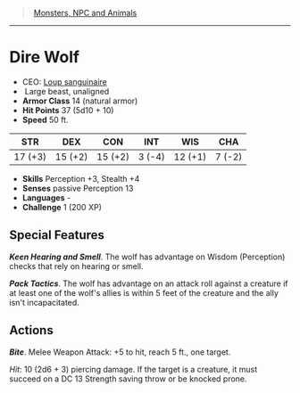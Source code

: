﻿---
!MonsterItem
Family: MonsterVO
Type: beast
Size: Large
Alignment: unaligned
ArmorClass: 14 (natural armor)
HitPoints: 37 (5d10 + 10)
Speed: 50 ft.
Strength: 17 (+3)
Dexterity: 15 (+2)
Constitution: 15 (+2)
Intelligence: ' 3 (-4)'
Wisdom: 12 (+1)
Charisma: ' 7 (-2)'
Skills: Perception +3, Stealth +4
Senses: passive Perception 13
Languages: '-'
Challenge: 1 (200 XP)
Id: monsters_vo.md#dire-wolf
ParentLink: monsters_vo.md#monsters-npc-and-animals
Name: Dire Wolf
ParentName: Monsters, NPC and Animals
NameLevel: 1
AltName: '[Loup sanguinaire](hd_monsters_loup_sanguinaire.md)'
Attributes:
  Name: Dire Wolf
  Markdown: >+
    # <!--Name-->Dire Wolf<!--/Name-->


    - CEO: <!--AltName-->[Loup sanguinaire](hd_monsters_loup_sanguinaire.md)<!--/AltName-->

    -  <!--Size-->Large<!--/Size--> <!--Type-->beast<!--/Type-->, <!--Alignment-->unaligned<!--/Alignment-->

    - **Armor Class** <!--ArmorClass-->14 (natural armor)<!--/ArmorClass-->

    - **Hit Points** <!--HitPoints-->37 (5d10 + 10)<!--/HitPoints-->

    - **Speed** <!--Speed-->50 ft.<!--/Speed-->


    |STR|DEX|CON|INT|WIS|CHA|

    |---|---|---|---|---|---|

    |<!--Strength-->17 (+3)<!--/Strength-->|<!--Dexterity-->15 (+2)<!--/Dexterity-->|<!--Constitution-->15 (+2)<!--/Constitution-->|<!--Intelligence--> 3 (-4)<!--/Intelligence-->|<!--Wisdom-->12 (+1)<!--/Wisdom-->|<!--Charisma--> 7 (-2)<!--/Charisma-->|


    - **Skills** <!--Skills-->Perception +3, Stealth +4<!--/Skills-->

    - **Senses** <!--Senses-->passive Perception 13<!--/Senses-->

    - **Languages** <!--Languages-->-<!--/Languages-->

    - **Challenge** <!--Challenge-->1 (200 XP)<!--/Challenge-->


    ## Special Features


    **_Keen Hearing and Smell_**. The wolf has advantage on Wisdom (Perception) checks that rely on hearing or smell.


    **_Pack Tactics_**. The wolf has advantage on an attack roll against a creature if at least one of the wolf's allies is within 5 feet of the creature and the ally isn't incapacitated.


    ## Actions


    **_Bite_**. Melee Weapon Attack: +5 to hit, reach 5 ft., one target.


    _Hit_: 10 (2d6 + 3) piercing damage. If the target is a creature, it must succeed on a DC 13 Strength saving throw or be knocked prone.

  AltName: '[Loup sanguinaire](hd_monsters_loup_sanguinaire.md)'
  Size: Large
  Type: beast
  Alignment: unaligned
  ArmorClass: 14 (natural armor)
  HitPoints: 37 (5d10 + 10)
  Speed: 50 ft.
  Strength: 17 (+3)
  Dexterity: 15 (+2)
  Constitution: 15 (+2)
  Intelligence: ' 3 (-4)'
  Wisdom: 12 (+1)
  Charisma: ' 7 (-2)'
  Skills: Perception +3, Stealth +4
  Senses: passive Perception 13
  Languages: '-'
  Challenge: 1 (200 XP)
AttributesDictionary: >+
  Name: Dire Wolf

  Markdown: >+

    # <!--Name-->Dire Wolf<!--/Name-->





    - CEO: <!--AltName-->[Loup sanguinaire](hd_monsters_loup_sanguinaire.md)<!--/AltName-->



    -  <!--Size-->Large<!--/Size--> <!--Type-->beast<!--/Type-->, <!--Alignment-->unaligned<!--/Alignment-->



    - **Armor Class** <!--ArmorClass-->14 (natural armor)<!--/ArmorClass-->



    - **Hit Points** <!--HitPoints-->37 (5d10 + 10)<!--/HitPoints-->



    - **Speed** <!--Speed-->50 ft.<!--/Speed-->





    |STR|DEX|CON|INT|WIS|CHA|



    |---|---|---|---|---|---|



    |<!--Strength-->17 (+3)<!--/Strength-->|<!--Dexterity-->15 (+2)<!--/Dexterity-->|<!--Constitution-->15 (+2)<!--/Constitution-->|<!--Intelligence--> 3 (-4)<!--/Intelligence-->|<!--Wisdom-->12 (+1)<!--/Wisdom-->|<!--Charisma--> 7 (-2)<!--/Charisma-->|





    - **Skills** <!--Skills-->Perception +3, Stealth +4<!--/Skills-->



    - **Senses** <!--Senses-->passive Perception 13<!--/Senses-->



    - **Languages** <!--Languages-->-<!--/Languages-->



    - **Challenge** <!--Challenge-->1 (200 XP)<!--/Challenge-->





    ## Special Features





    **_Keen Hearing and Smell_**. The wolf has advantage on Wisdom (Perception) checks that rely on hearing or smell.





    **_Pack Tactics_**. The wolf has advantage on an attack roll against a creature if at least one of the wolf's allies is within 5 feet of the creature and the ally isn't incapacitated.





    ## Actions





    **_Bite_**. Melee Weapon Attack: +5 to hit, reach 5 ft., one target.





    _Hit_: 10 (2d6 + 3) piercing damage. If the target is a creature, it must succeed on a DC 13 Strength saving throw or be knocked prone.



  AltName: '[Loup sanguinaire](hd_monsters_loup_sanguinaire.md)'

  Size: Large

  Type: beast

  Alignment: unaligned

  ArmorClass: 14 (natural armor)

  HitPoints: 37 (5d10 + 10)

  Speed: 50 ft.

  Strength: 17 (+3)

  Dexterity: 15 (+2)

  Constitution: 15 (+2)

  Intelligence: ' 3 (-4)'

  Wisdom: 12 (+1)

  Charisma: ' 7 (-2)'

  Skills: Perception +3, Stealth +4

  Senses: passive Perception 13

  Languages: '-'

  Challenge: 1 (200 XP)

---
> [Monsters, NPC and Animals](srd_monsters.md)

---

# Dire Wolf

- CEO: [Loup sanguinaire](hd_monsters_loup_sanguinaire.md)
-  Large beast, unaligned
- **Armor Class** 14 (natural armor)
- **Hit Points** 37 (5d10 + 10)
- **Speed** 50 ft.

|STR|DEX|CON|INT|WIS|CHA|
|---|---|---|---|---|---|
|17 (+3)|15 (+2)|15 (+2)| 3 (-4)|12 (+1)| 7 (-2)|

- **Skills** Perception +3, Stealth +4
- **Senses** passive Perception 13
- **Languages** -
- **Challenge** 1 (200 XP)

## Special Features

**_Keen Hearing and Smell_**. The wolf has advantage on Wisdom (Perception) checks that rely on hearing or smell.

**_Pack Tactics_**. The wolf has advantage on an attack roll against a creature if at least one of the wolf's allies is within 5 feet of the creature and the ally isn't incapacitated.

## Actions

**_Bite_**. Melee Weapon Attack: +5 to hit, reach 5 ft., one target.

_Hit_: 10 (2d6 + 3) piercing damage. If the target is a creature, it must succeed on a DC 13 Strength saving throw or be knocked prone.

